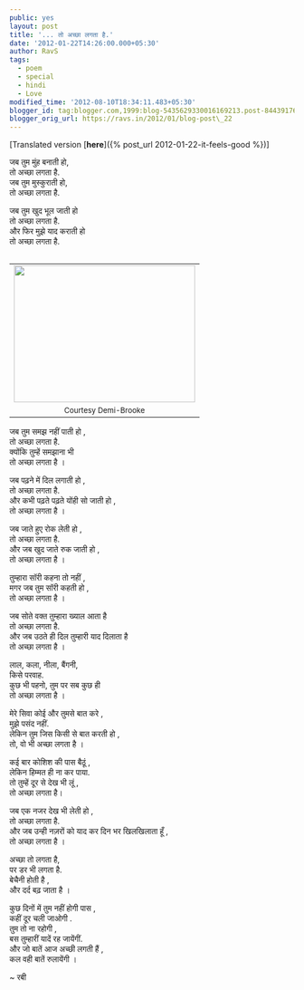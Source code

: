 ```yaml
---
public: yes
layout: post
title: '... तो अच्छा लगता है.'
date: '2012-01-22T14:26:00.000+05:30'
author: RavS
tags:
  - poem 
  - special 
  - hindi 
  - Love
modified_time: '2012-08-10T18:34:11.483+05:30'
blogger_id: tag:blogger.com,1999:blog-5435629330016169213.post-8443917633255618407
blogger_orig_url: https://ravs.in/2012/01/blog-post\_22
---
```


\[Translated version [**here**]({% post_url 2012-01-22-it-feels-good %})\]

जब तुम मुंह बनाती हो,  
तो अच्छा लगता है.  
जब तुम मुस्कुराती हो,  
तो अच्छा लगता है.

जब तुम खुद भूल जाती हो  
तो अच्छा लगता है.  
और फिर मुझे याद कराती हो  
तो अच्छा लगता है.

<table cellpadding="0" cellspacing="0" class="tr-caption-container" style="float: right; margin-left: 1em; text-align: right;"><tbody><tr><td style="text-align: center;"><a href="http://www.flickr.com/photos/demibrooke/2470252246/" style="clear: right; margin-bottom: 1em; margin-left: auto; margin-right: auto;" title="Untitled by db Photography | Demi-Brooke, on Flickr"><span style="font-size: large;"><img alt="" height="242" src="http://farm3.staticflickr.com/2319/2470252246_df450e5829.jpg" width="320"></span></a></td></tr><tr><td class="tr-caption" style="text-align: center;"><span style="font-size: small;">Courtesy Demi-Brooke</span></td></tr></tbody></table>

जब तुम समझ नहीं पाती हो ,  
तो अच्छा लगता है.  
क्योंकि तुम्हें समझाना भी  
तो अच्छा लगता है । 

जब पढ़ने में दिल लगाती हो ,  
तो अच्छा लगता है.  
और कभी पढ़ते पढ़ते योंही सो जाती हो ,  
तो अच्छा लगता है । 

जब जाते हुए रोक लेती हो ,  
तो अच्छा लगता है.  
और जब खुद जाते रुक जाती हो ,  
तो अच्छा लगता है । 

तुम्हारा सॉरी कहना तो नहीं ,  
मगर जब तुम सॉरी कहती हो ,  
तो अच्छा लगता है । 

जब सोते वक्त तुम्हारा ख्याल आता है  
तो अच्छा लगता है.  
और जब उठते ही दिल तुम्हारी याद दिलाता है  
तो अच्छा लगता है । 

लाल, कला, नीला, बैंगनी,  
किसे परवाह.  
कुछ भी पहनो, तुम पर सब कुछ ही  
तो अच्छा लगता है । 

मेरे सिवा कोई और तुमसे बात करे ,  
मुझे पसंद नहीं.  
लेकिन तुम जिस किसी से बात करती हो ,  
तो, वो भी अच्छा लगता है । 

कई बार कोशिश की पास बैठूं ,  
लेकिन हिम्मत ही ना कर पाया.  
तो तुम्हें दूर से देख भी लूं ,  
तो अच्छा लगता है। 

जब एक नजर देख भी लेती हो ,  
तो अच्छा लगता है.  
और जब उन्ही नज़रों को याद कर दिन भर खिलखिलाता हूँ ,  
तो अच्छा लगता है । 

अच्छा तो लगता है,  
पर डर भी लगता है.  
बेचैनी होती है ,  
और दर्द बढ़ जाता है । 

कुछ दिनों में तुम नहीं होगी पास ,  
कहीं दूर चली जाओगी .  
तुम तो ना रहोगी ,  
बस तुम्हारीं यादें रह जायेंगीं.  
और जो बातें आज अच्छी लगती हैं ,  
कल वही बातें रुलायेंगी । 

~ रबी
